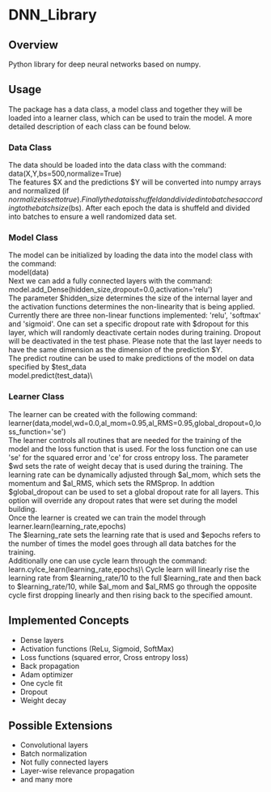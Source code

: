 # DNN_Library

## Overview
Python library for deep neural networks based on numpy.    

## Usage
The package has a data class, a model class and together they will be loaded into a learner class, which can be used to train the model. A more detailed description of each class can be found below. 

### Data Class
The data should be loaded into the data class with the command: \
data(X,Y,bs=500,normalize=True) \
The features $X and the predictions $Y will be converted into numpy arrays and normalized (if $normalize is set to true). Finally the data is shuffeld and divided into batches according to the batch size ($bs). After each epoch the data is shuffeld and divided into batches to ensure a well randomized data set.

### Model Class
The model can be initialized by loading the data into the model class with the command: \
model(data) \
Next we can add a fully connected layers with the command: \
model.add_Dense(hidden_size,dropout=0.0,activation='relu') \
The parameter $hidden_size determines the size of the internal layer and the activation functions determines the non-linearity that is being applied. Currently there are three non-linear functions implemented: 'relu', 'softmax' and 'sigmoid'. One can set a specific dropout rate with $dropout for this layer, which will randomly deactivate certain nodes during training. Dropout will be deactivated in the test phase. Please note that the last layer needs to have the same dimension as the dimension of the prediction $Y. \
The predict routine can be used to make predictions of the model on data specified by $test_data \
model.predict(test_data)\



### Learner Class
The learner can be created with the following command: \
learner(data,model,wd=0.0,al_mom=0.95,al_RMS=0.95,global_dropout=0,loss_function='se') \
The learner controls all routines that are needed for the training of the model and the loss function that is used. For the loss function one can use 'se' for the squared error and 'ce' for cross entropy loss. The parameter $wd sets the rate of weight decay that is used during the training. The learning rate can be dynamically adjusted through $al_mom, which sets the momentum and $al_RMS, which sets the RMSprop. In addtion $global_dropout can be used to set a global dropout rate for all layers. This option will override any dropout rates that were set during the model building. \
Once the learner is created we can train the model through\
learner.learn(learning_rate,epochs) \
The $learning_rate sets the learning rate that is used and $epochs refers to the number of times the model goes through all data batches for the training.\
Additionally one can use cycle learn through the command: \
learn.cylce_learn(learning_rate,epochs)\ 
Cycle learn will linearly rise the learning rate from $learning_rate/10 to the full $learning_rate and then back to $learning_rate/10, while $al_mom and $al_RMS go through the opposite cycle first dropping linearly and then rising back to the specified amount.  


## Implemented Concepts
- Dense layers
- Activation functions (ReLu, Sigmoid, SoftMax)
- Loss functions (squared error, Cross entropy loss)
- Back propagation
- Adam optimizer
- One cycle fit
- Dropout
- Weight decay

## Possible Extensions
- Convolutional layers
- Batch normalization
- Not fully connected layers
- Layer-wise relevance propagation
- and many more


